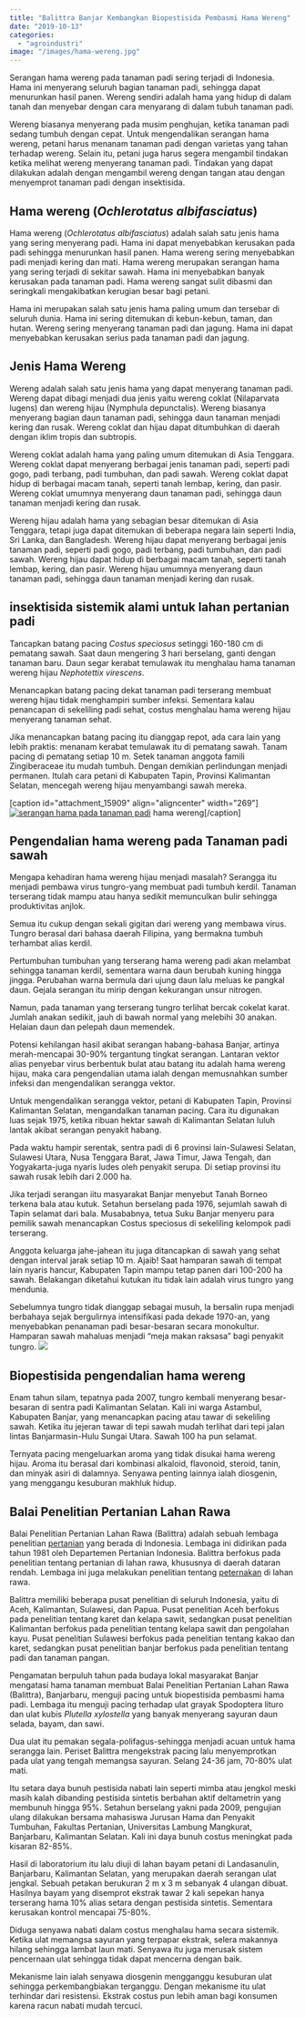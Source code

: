 ```yaml
---
title: "Balittra Banjar Kembangkan Biopestisida Pembasmi Hama Wereng"
date: "2019-10-13"
categories: 
  - "agroindustri"
image: "/images/hama-wereng.jpg"
---
```


Serangan hama wereng pada tanaman padi sering terjadi di Indonesia. Hama ini menyerang seluruh bagian tanaman padi, sehingga dapat menurunkan hasil panen. Wereng sendiri adalah hama yang hidup di dalam tanah dan menyebar dengan cara menyarang di dalam tubuh tanaman padi.

Wereng biasanya menyerang pada musim penghujan, ketika tanaman padi sedang tumbuh dengan cepat. Untuk mengendalikan serangan hama wereng, petani harus menanam tanaman padi dengan varietas yang tahan terhadap wereng. Selain itu, petani juga harus segera mengambil tindakan ketika melihat wereng menyerang tanaman padi. Tindakan yang dapat dilakukan adalah dengan mengambil wereng dengan tangan atau dengan menyemprot tanaman padi dengan insektisida.

## Hama wereng (_Ochlerotatus albifasciatus_)

Hama wereng (_Ochlerotatus albifasciatus_) adalah salah satu jenis hama yang sering menyerang padi. Hama ini dapat menyebabkan kerusakan pada padi sehingga menurunkan hasil panen. Hama wereng sering menyebabkan padi menjadi kering dan mati. Hama wereng merupakan serangan hama yang sering terjadi di sekitar sawah. Hama ini menyebabkan banyak kerusakan pada tanaman padi. Hama wereng sangat sulit dibasmi dan seringkali mengakibatkan kerugian besar bagi petani.

Hama ini merupakan salah satu jenis hama paling umum dan tersebar di seluruh dunia. Hama ini sering ditemukan di kebun-kebun, taman, dan hutan. Wereng sering menyerang tanaman padi dan jagung. Hama ini dapat menyebabkan kerusakan serius pada tanaman padi dan jagung.

## Jenis Hama Wereng

Wereng adalah salah satu jenis hama yang dapat menyerang tanaman padi. Wereng dapat dibagi menjadi dua jenis yaitu wereng coklat (Nilaparvata lugens) dan wereng hijau (Nymphula depunctalis). Wereng biasanya menyerang bagian daun tanaman padi, sehingga daun tanaman menjadi kering dan rusak. Wereng coklat dan hijau dapat ditumbuhkan di daerah dengan iklim tropis dan subtropis.

Wereng coklat adalah hama yang paling umum ditemukan di Asia Tenggara. Wereng coklat dapat menyerang berbagai jenis tanaman padi, seperti padi gogo, padi terbang, padi tumbuhan, dan padi sawah. Wereng coklat dapat hidup di berbagai macam tanah, seperti tanah lembap, kering, dan pasir. Wereng coklat umumnya menyerang daun tanaman padi, sehingga daun tanaman menjadi kering dan rusak.

Wereng hijau adalah hama yang sebagian besar ditemukan di Asia Tenggara, tetapi juga dapat ditemukan di beberapa negara lain seperti India, Sri Lanka, dan Bangladesh. Wereng hijau dapat menyerang berbagai jenis tanaman padi, seperti padi gogo, padi terbang, padi tumbuhan, dan padi sawah. Wereng hijau dapat hidup di berbagai macam tanah, seperti tanah lembap, kering, dan pasir. Wereng hijau umumnya menyerang daun tanaman padi, sehingga daun tanaman menjadi kering dan rusak.

## insektisida sistemik alami untuk lahan pertanian padi

Tancapkan batang pacing _Costus speciosus_ setinggi 160-180 cm di pematang sawah. Saat daun mengering 3 hari berselang, ganti dengan tanaman baru. Daun segar kerabat temulawak itu menghalau hama tanaman wereng hijau _Nephotettix virescens_.

Menancapkan batang pacing dekat tanaman padi terserang membuat wereng hijau tidak menghampiri sumber infeksi. Sementara kalau penancapan di sekeliling padi sehat, costus menghalau hama wereng hijau menyerang tanaman sehat.

Jika menancapkan batang pacing itu dianggap repot, ada cara lain yang lebih praktis: menanam kerabat temulawak itu di pematang sawah. Tanam pacing di pematang setiap 10 m. Setek tanaman anggota famili Zingiberaceae itu mudah tumbuh. Dengan demikian perlindungan menjadi permanen. Itulah cara petani di Kabupaten Tapin, Provinsi Kalimantan Selatan, mencegah wereng hijau menyambangi sawah mereka.

\[caption id="attachment\_15909" align="aligncenter" width="269"\][![serangan hama pada tanaman padi](/images/wereng-hijau_430x480-269x300.jpg)](http://localhost/mitra/wp-content/uploads/2019/10/wereng-hijau_430x480.jpg) hama wereng\[/caption\]

## Pengendalian hama wereng pada Tanaman padi sawah

Mengapa kehadiran hama wereng hijau menjadi masalah? Serangga itu menjadi pembawa virus tungro-yang membuat padi tumbuh kerdil. Tanaman terserang tidak mampu atau hanya sedikit memunculkan bulir sehingga produktivitas anjlok.

Semua itu cukup dengan sekali gigitan dari wereng yang membawa virus. Tungro berasal dari bahasa daerah Filipina, yang bermakna tumbuh terhambat alias kerdil.

Pertumbuhan tumbuhan yang terserang hama wereng padi akan melambat sehingga tanaman kerdil, sementara warna daun berubah kuning hingga jingga. Perubahan warna bermula dari ujung daun lalu meluas ke pangkal daun. Gejala serangan itu mirip dengan kekurangan unsur nitrogen.

Namun, pada tanaman yang terserang tungro terlihat bercak cokelat karat. Jumlah anakan sedikit, jauh di bawah normal yang melebihi 30 anakan. Helaian daun dan pelepah daun memendek.

Potensi kehilangan hasil akibat serangan habang-bahasa Banjar, artinya merah-mencapai 30-90% tergantung tingkat serangan. Lantaran vektor alias penyebar virus berbentuk bulat atau batang itu adalah hama wereng hijau, maka cara pengendalian utama ialah dengan memusnahkan sumber infeksi dan mengendalikan serangga vektor.

Untuk mengendalikan serangga vektor, petani di Kabupaten Tapin, Provinsi Kalimantan Selatan, mengandalkan tanaman pacing. Cara itu digunakan luas sejak 1975, ketika ribuan hektar sawah di Kalimantan Selatan luluh lantak akibat serangan penyakit habang.

Pada waktu hampir serentak, sentra padi di 6 provinsi lain-Sulawesi Selatan, Sulawesi Utara, Nusa Tenggara Barat, Jawa Timur, Jawa Tengah, dan Yogyakarta-juga nyaris ludes oleh penyakit serupa. Di setiap provinsi itu sawah rusak lebih dari 2.000 ha.

Jika terjadi serangan iitu masyarakat Banjar menyebut Tanah Borneo terkena bala atau kutuk. Setahun berselang pada 1976, sejumlah sawah di Tapin selamat dari bala. Musababnya, tetua Suku Banjar menyeru para pemilik sawah menancapkan Costus speciosus di sekeliling kelompok padi terserang.

Anggota keluarga jahe-jahean itu juga ditancapkan di sawah yang sehat dengan interval jarak setiap 10 m. Ajaib! Saat hamparan sawah di tempat lain nyaris hancur, Kabupaten Tapin mampu tetap panen dari 100-200 ha sawah. Belakangan diketahui kutukan itu tidak lain adalah virus tungro yang mendunia.

Sebelumnya tungro tidak dianggap sebagai musuh, la bersalin rupa menjadi berbahaya sejak bergulirnya intensifikasi pada dekade 1970-an, yang menyebabkan penanaman padi besar-besaran secara monokultur. Hamparan sawah mahaluas menjadi “meja makan raksasa” bagi penyakit tungro. ![](/images/wereng-hijau_605x480.jpg)

## Biopestisida pengendalian hama wereng

Enam tahun silam, tepatnya pada 2007, tungro kembali menyerang besar-besaran di sentra padi Kalimantan Selatan. Kali ini warga Astambul, Kabupaten Banjar, yang menancapkan pacing atau tawar di sekeliling sawah. Ketika itu jejeran tawar di tepi sawah mudah terlihat dari tepi jalan lintas Banjarmasin-Hulu Sungai Utara. Sawah 100 ha pun selamat.

Ternyata pacing mengeluarkan aroma yang tidak disukai hama wereng hijau. Aroma itu berasal dari kombinasi alkaloid, flavonoid, steroid, tanin, dan minyak asiri di dalamnya. Senyawa penting lainnya ialah diosgenin, yang menggangu kesuburan makhluk hidup.

## Balai Penelitian Pertanian Lahan Rawa

Balai Penelitian Pertanian Lahan Rawa (Balittra) adalah sebuah lembaga penelitian [pertanian](http://localhost/mitra/pertanian "pertanian") yang berada di Indonesia. Lembaga ini didirikan pada tahun 1981 oleh Departemen Pertanian Indonesia. Balittra berfokus pada penelitian tentang pertanian di lahan rawa, khususnya di daerah dataran rendah. Lembaga ini juga melakukan penelitian tentang [peternakan](http://localhost/mitra/peternakan "peternakan") di lahan rawa.

Balittra memiliki beberapa pusat penelitian di seluruh Indonesia, yaitu di Aceh, Kalimantan, Sulawesi, dan Papua. Pusat penelitian Aceh berfokus pada penelitian tentang karet dan kelapa sawit, sedangkan pusat penelitian Kalimantan berfokus pada penelitian tentang kelapa sawit dan pengolahan kayu. Pusat penelitian Sulawesi berfokus pada penelitian tentang kakao dan karet, sedangkan pusat penelitian banjar berfokus pada penelitian tentang padi dan tanaman pangan.

Pengamatan berpuluh tahun pada budaya lokal masyarakat Banjar mengatasi hama tanaman membuat Balai Penelitian Pertanian Lahan Rawa (Balittra), Banjarbaru, menguji pacing untuk biopestisida pembasmi hama padi. Lembaga itu menguji pacing terhadap ulat grayak Spodoptera lituro dan ulat kubis _Plutella xylostella_ yang banyak menyerang sayuran daun selada, bayam, dan sawi.

Dua ulat itu pemakan segala-polifagus-sehingga menjadi acuan untuk hama serangga lain. Periset Balittra mengekstrak pacing lalu menyemprotkan pada ulat yang tengah memangsa sayuran. Selang 24-36 jam, 70-80% ulat mati.

Itu setara daya bunuh pestisida nabati lain seperti mimba atau jengkol meski masih kalah dibanding pestisida sintetis berbahan aktif deltametrin yang membunuh hingga 95%. Setahun berselang yakni pada 2009, pengujian ulang dilakukan bersama mahasiswa Jurusan Hama dan Penyakit Tumbuhan, Fakultas Pertanian, Universitas Lambung Mangkurat, Banjarbaru, Kalimantan Selatan. Kali ini daya bunuh costus meningkat pada kisaran 82-85%.

Hasil di laboratorium itu lalu diuji di lahan bayam petani di Landasanulin, Banjarbaru, Kalimantan Selatan, yang merupakan daerah serangan ulat jengkal. Sebuah petakan berukuran 2 m x 3 m sebanyak 4 ulangan dibuat. Hasilnya bayam yang disemprot ekstrak tawar 2 kali sepekan hanya terserang hama 10% alias setara dengan pestisida sintetis. Sementara kerusakan kontrol mencapai 75-80%.

Diduga senyawa nabati dalam costus menghalau hama secara sistemik. Ketika ulat memangsa sayuran yang terpapar ekstrak, selera makannya hilang sehingga lambat laun mati. Senyawa itu juga merusak sistem pencernaan ulat sehingga tidak dapat mencerna dengan baik.

Mekanisme lain ialah senyawa diosgenin mengganggu kesuburan ulat sehingga perkembangbiakan terganggu. Dengan mekanisme itu ulat terhindar dari resistensi. Ekstrak costus pun lebih aman bagi konsumen karena racun nabati mudah tercuci.
